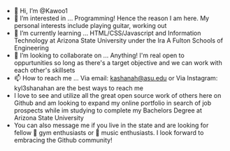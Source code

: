 - 👋 Hi, I’m @Kawoo1
- 👀 I’m interested in ... Programming! Hence the reason I am here. My personal interests include playing guitar, working out
- 🌱 I’m currently learning ... HTML/CSS/Javascript and Information Technology at Arizona State University under the Ira A Fulton Schools of Engineering
- 💞️ I’m looking to collaborate on ... Anything! I'm real open to oppurtunities so long as there's a target objective and we can work with each other's skillsets
- 📫 How to reach me ... Via email: kashanah@asu.edu or Via Instagram: kyl3shanahan are the best ways to reach me
- I love to see and utilize all the great open source work of others here on Github and am looking to expand my online portfolio in search of job prospects while im studying to complete my Bachelors Degree at Arizona State University
- You can also message me if you live in the state and are looking for fellow 💪 gym enthusiasts or 🎵 music enthusiasts. I look forward to embracing the Github community!
<!---
Kawoo1/Kawoo1 is a ✨ special ✨ repository because its `README.md` (this file) appears on your GitHub profile.
You can click the Preview link to take a look at your changes.
--->
